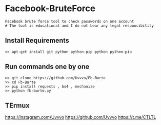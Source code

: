 # Facebook-BruteForce
```
Facebook brute force tool to check passwords on one account
# The tool is educational and I do not bear any legal responsibility 
```

## Install Requirements
```
>> apt-get install git python python-pip python python-pip
```

## Run commands one by one
```
>> git clone https://github.com/Uvvvo/Fb-Burte
>> cd Fb-Burte
>> pip install requests , bs4 , mechanize
>> python fb-burte.py 
```



## TErmux
https://Instagram.com/Uvvvo 
https://github.com/Uvvvo
https://t.me/CTLTL
